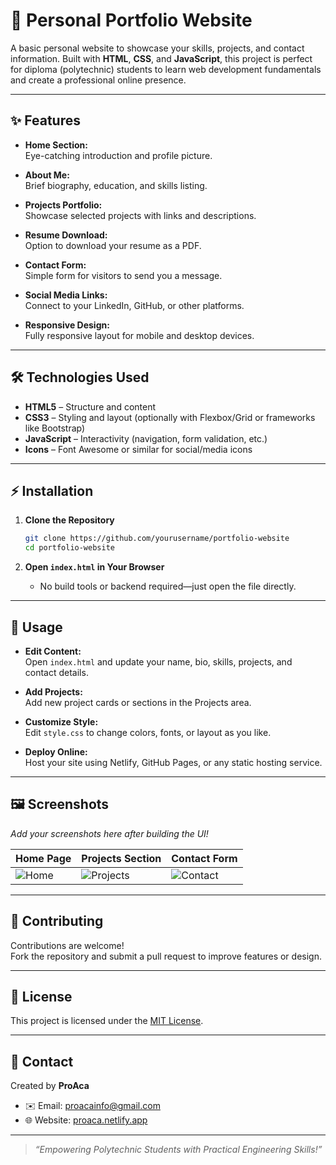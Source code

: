 # 💼 Personal Portfolio Website

A basic personal website to showcase your skills, projects, and contact information. Built with **HTML**, **CSS**, and **JavaScript**, this project is perfect for diploma (polytechnic) students to learn web development fundamentals and create a professional online presence.

---

## ✨ Features

- **Home Section:**  
  Eye-catching introduction and profile picture.

- **About Me:**  
  Brief biography, education, and skills listing.

- **Projects Portfolio:**  
  Showcase selected projects with links and descriptions.

- **Resume Download:**  
  Option to download your resume as a PDF.

- **Contact Form:**  
  Simple form for visitors to send you a message.

- **Social Media Links:**  
  Connect to your LinkedIn, GitHub, or other platforms.

- **Responsive Design:**  
  Fully responsive layout for mobile and desktop devices.

---

## 🛠️ Technologies Used

- **HTML5** – Structure and content  
- **CSS3** – Styling and layout (optionally with Flexbox/Grid or frameworks like Bootstrap)  
- **JavaScript** – Interactivity (navigation, form validation, etc.)  
- **Icons** – Font Awesome or similar for social/media icons

---

## ⚡ Installation

1. **Clone the Repository**
    ```bash
    git clone https://github.com/yourusername/portfolio-website
    cd portfolio-website
    ```

2. **Open `index.html` in Your Browser**
    - No build tools or backend required—just open the file directly.

---

## 🚀 Usage

- **Edit Content:**  
  Open `index.html` and update your name, bio, skills, projects, and contact details.

- **Add Projects:**  
  Add new project cards or sections in the Projects area.

- **Customize Style:**  
  Edit `style.css` to change colors, fonts, or layout as you like.

- **Deploy Online:**  
  Host your site using Netlify, GitHub Pages, or any static hosting service.

---

## 🖼️ Screenshots

*Add your screenshots here after building the UI!*

| Home Page | Projects Section | Contact Form |
|-----------|------------------|-------------|
| ![Home](assets/home.png) | ![Projects](assets/projects.png) | ![Contact](assets/contact.png) |

---

## 🤝 Contributing

Contributions are welcome!  
Fork the repository and submit a pull request to improve features or design.

---

## 📄 License

This project is licensed under the [MIT License](LICENSE).

---

## 👤 Contact

Created by **ProAca**  
- ✉️ Email: [proacainfo@gmail.com](mailto:info@proaca.in)  
- 🌐 Website: [proaca.netlify.app](https://proaca.in)

---

> _“Empowering Polytechnic Students with Practical Engineering Skills!”_

